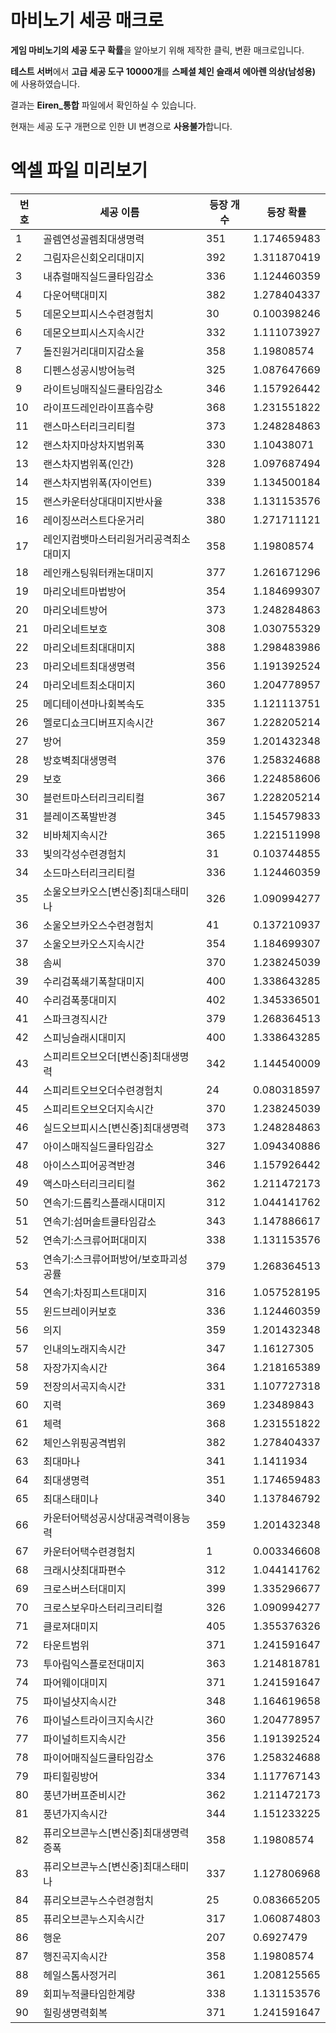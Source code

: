 # 마비노기 세공 매크로

**게임 마비노기의 세공 도구 확률**을 알아보기 위해 제작한 클릭, 변환 매크로입니다. 

**테스트 서버**에서 **고급 세공 도구 10000개**를 **스페셜 체인 슬래셔 에아렌 의상(남성용)** 에 사용하였습니다.

결과는 **Eiren_통합** 파일에서 확인하실 수 있습니다.

현재는 세공 도구 개편으로 인한 UI 변경으로 **사용불가**합니다.


# 엑셀 파일 미리보기

| 번호 | 세공 이름 | 등장 개수 | 등장 확률 | 
| ----- | ----- | ----- | ----- | 
|1|골렘연성골렘최대생명력|351|	1.174659483|
|2|그림자은신회오리대미지|392|1.311870419|
|3	|내츄럴매직실드쿨타임감소|336|1.124460359|
|4	|다운어택대미지|	382|	1.278404337|
|5	|데몬오브피시스수련경험치|	30|	0.100398246|
|6	|데몬오브피시스지속시간|	332|	1.111073927|
|7	|돌진원거리대미지감소율|	358|	1.19808574|
|8	|디펜스성공시방어능력|	325|	1.087647669|
|9	|라이트닝매직실드쿨타임감소|	346|	1.157926442|
|10	|라이프드레인라이프흡수량|	368|1.231551822|
|11	|랜스마스터리크리티컬|	373|	1.248284863|
|12	|랜스차지마상차지범위폭|	330|	1.10438071|
|13	|랜스차지범위폭(인간)|	328|	1.097687494|
|14	|랜스차지범위폭(자이언트)|	339|	1.134500184|
|15	|랜스카운터상대대미지반사율|	338|	1.131153576|
|16	|레이징쓰러스트다운거리|	380|	1.271711121|
|17	|레인지컴뱃마스터리원거리공격최소대미지|	358|	1.19808574|
|18	|레인캐스팅워터캐논대미지|	377|	1.261671296|
|19	|마리오네트마법방어|	354|	1.184699307|
|20	|마리오네트방어|	373|	1.248284863|
|21	|마리오네트보호|	308|	1.030755329|
|22	|마리오네트최대대미지|	388|	1.298483986|
|23	|마리오네트최대생명력|	356|	1.191392524|
|24	|마리오네트최소대미지|	360|	1.204778957|
|25	|메디테이션마나회복속도|	335|	1.121113751|
|26	|멜로디쇼크디버프지속시간|	367|	1.228205214|
|27	|방어|	359|	1.201432348|
|28	|방호벽최대생명력|	376|	1.258324688|
|29	|보호|	366|	1.224858606|
|30	|블런트마스터리크리티컬|	367|	1.228205214|
|31	|블레이즈폭발반경|	345	|1.154579833|
|32	|비바체지속시간|	365	|1.221511998|
|33	|빛의각성수련경험치|	31|	0.103744855|
|34	|소드마스터리크리티컬|	336|	1.124460359|
|35	|소울오브카오스[변신중]최대스태미나|	326|	1.090994277|
|36	|소울오브카오스수련경험치|	41|	0.137210937|
|37	|소울오브카오스지속시간|	354|	1.184699307|
|38	|솜씨|	370	|1.238245039|
|39	|수리검폭쇄기폭찰대미지|	400|	1.338643285|
|40	|수리검폭풍대미지|	402|1.345336501|
|41	|스파크경직시간|	379|	1.268364513|
|42	|스피닝슬래시대미지|	400	|1.338643285|
|43	|스피리트오브오더[변신중]최대생명력|	342|	1.144540009|
|44	|스피리트오브오더수련경험치|	24	|0.080318597|
|45	|스피리트오브오더지속시간|	370|	1.238245039|
|46	|실드오브피시스[변신중]최대생명력|	373|	1.248284863|
|47	|아이스매직실드쿨타임감소|	327	|1.094340886|
|48	|아이스스피어공격반경|	346|	1.157926442|
|49	|액스마스터리크리티컬|	362|	1.211472173|
|50	|연속기:드롭킥스플래시대미지|	312|	1.044141762|
|51	|연속기:섬머솔트쿨타임감소|	343|	1.147886617|
|52	|연속기:스크류어퍼대미지|	338|	1.131153576|
|53	|연속기:스크류어퍼방어/보호파괴성공률|	379	|1.268364513|
|54	|연속기:차징피스트대미지|	316|	1.057528195|
|55	|윈드브레이커보호|	336|	1.124460359|
|56	|의지|	359|	1.201432348|
|57	|인내의노래지속시간|	347	|1.16127305|
|58	|자장가지속시간|	364	|1.218165389|
|59	|전장의서곡지속시간|	331	|1.107727318|
|60	|지력|	369	|1.23489843|
|61	|체력|	368	|1.231551822|
|62	|체인스위핑공격범위|	382	|1.278404337|
|63	|최대마나|	341	|1.1411934|
|64	|최대생명력|	351|	1.174659483|
|65	|최대스태미나|	340	|1.137846792|
|66	|카운터어택성공시상대공격력이용능력|	359|	1.201432348|
|67	|카운터어택수련경험치|	1|	0.003346608|
|68	|크래시샷최대파편수|	312	|1.044141762|
|69	|크로스버스터대미지|	399|	1.335296677|
|70	|크로스보우마스터리크리티컬|	326	|1.090994277|
|71	|클로져대미지|	405	|1.355376326|
|72	|타운트범위|	371|	1.241591647|
|73	|투아림익스플로전대미지|	363|	1.214818781|
|74	|파어웨이대미지|	371|	1.241591647|
|75	|파이널샷지속시간|	348	|1.164619658|
|76	|파이널스트라이크지속시간|	360	|1.204778957|
|77	|파이널히트지속시간|	356|	1.191392524|
|78	|파이어매직실드쿨타임감소|	376|	1.258324688|
|79	|파티힐링방어|	334|	1.117767143|
|80	|풍년가버프준비시간|	362|	1.211472173|
|81	|풍년가지속시간|	344|	1.151233225|
|82	|퓨리오브콘누스[변신중]최대생명력증폭|	358|	1.19808574|
|83	|퓨리오브콘누스[변신중]최대스태미나|	337|	1.127806968|
|84	|퓨리오브콘누스수련경험치|	25|	0.083665205|
|85	|퓨리오브콘누스지속시간|	317	|1.060874803|
|86	|행운|	207|	0.6927479|
|87	|행진곡지속시간|	358|	1.19808574|
|88|	헤일스톰사정거리|	361|	1.208125565|
|89|회피누적쿨타임한계량|	338|	1.131153576|
|90|	힐링생명력회복|	371|	1.241591647|


